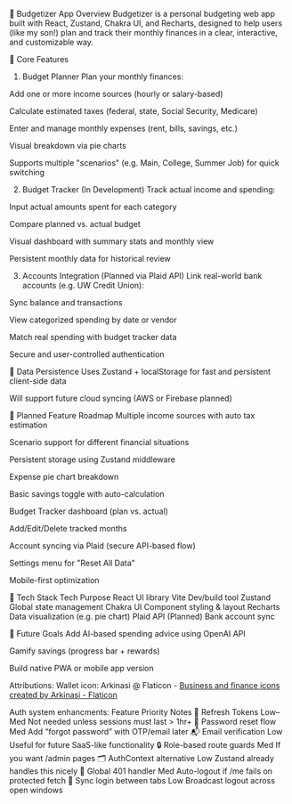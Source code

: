 🧭 Budgetizer App Overview
Budgetizer is a personal budgeting web app built with React, Zustand, Chakra UI, and Recharts, designed to help users (like my son!) plan and track their monthly finances in a clear, interactive, and customizable way.

🧱 Core Features

1. Budget Planner
   Plan your monthly finances:

Add one or more income sources (hourly or salary-based)

Calculate estimated taxes (federal, state, Social Security, Medicare)

Enter and manage monthly expenses (rent, bills, savings, etc.)

Visual breakdown via pie charts

Supports multiple "scenarios" (e.g. Main, College, Summer Job) for quick switching

2. Budget Tracker (In Development)
   Track actual income and spending:

Input actual amounts spent for each category

Compare planned vs. actual budget

Visual dashboard with summary stats and monthly view

Persistent monthly data for historical review

3. Accounts Integration (Planned via Plaid API)
   Link real-world bank accounts (e.g. UW Credit Union):

Sync balance and transactions

View categorized spending by date or vendor

Match real spending with budget tracker data

Secure and user-controlled authentication

🔄 Data Persistence
Uses Zustand + localStorage for fast and persistent client-side data

Will support future cloud syncing (AWS or Firebase planned)

📅 Planned Feature Roadmap
Multiple income sources with auto tax estimation

Scenario support for different financial situations

Persistent storage using Zustand middleware

Expense pie chart breakdown

Basic savings toggle with auto-calculation

Budget Tracker dashboard (plan vs. actual)

Add/Edit/Delete tracked months

Account syncing via Plaid (secure API-based flow)

Settings menu for "Reset All Data"

Mobile-first optimization

🚀 Tech Stack
Tech Purpose
React UI library
Vite Dev/build tool
Zustand Global state management
Chakra UI Component styling & layout
Recharts Data visualization (e.g. pie chart)
Plaid API (Planned) Bank account sync

🧠 Future Goals
Add AI-based spending advice using OpenAI API

Gamify savings (progress bar + rewards)

Build native PWA or mobile app version

Attributions:
Wallet icon: Arkinasi @ Flaticon - <a href="https://www.flaticon.com/free-icons/business-and-finance" title="business and finance icons">Business and finance icons created by Arkinasi - Flaticon</a>

Auth system enhancments:
Feature Priority Notes
🔁 Refresh Tokens Low–Med Not needed unless sessions must last > 1hr+
🧪 Password reset flow Med Add “forgot password” with OTP/email later
📬 Email verification Low Useful for future SaaS-like functionality
🔒 Role-based route guards Med If you want /admin pages
🗂️ AuthContext alternative Low Zustand already handles this nicely
🚫 Global 401 handler Med Auto-logout if /me fails on protected fetch
🔄 Sync login between tabs Low Broadcast logout across open windows
